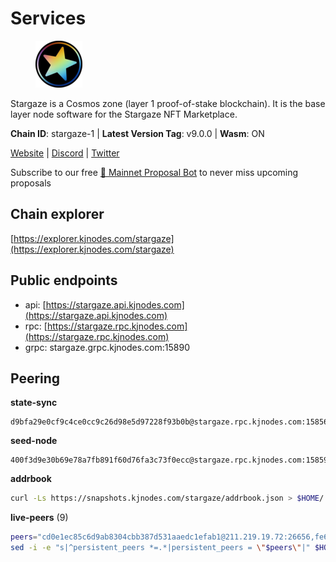 # Services

<figure><img src="https://raw.githubusercontent.com/kj89/cosmos-images/main/logos/stargaze.png" alt=""><figcaption></figcaption></figure>

Stargaze is a Cosmos zone (layer 1 proof-of-stake blockchain).  It is the base layer node software for the Stargaze NFT Marketplace.

**Chain ID**: stargaze-1 | **Latest Version Tag**: v9.0.0 | **Wasm**: ON

[Website](https://www.stargaze.zone) | [Discord](https://discord.gg/stargaze) | [Twitter](https://twitter.com/stargazezone)



Subscribe to our free [🤖 Mainnet Proposal Bot](https://t.me/kjnodes_proposal_bot) to never miss upcoming proposals


## Chain explorer
[https://explorer.kjnodes.com/stargaze](https://explorer.kjnodes.com/stargaze)

## Public endpoints

* api: [https://stargaze.api.kjnodes.com](https://stargaze.api.kjnodes.com)
* rpc: [https://stargaze.rpc.kjnodes.com](https://stargaze.rpc.kjnodes.com)
* grpc: stargaze.grpc.kjnodes.com:15890

## Peering

**state-sync**

```text
d9bfa29e0cf9c4ce0cc9c26d98e5d97228f93b0b@stargaze.rpc.kjnodes.com:15856
```

**seed-node**

```text
400f3d9e30b69e78a7fb891f60d76fa3c73f0ecc@stargaze.rpc.kjnodes.com:15859
```

**addrbook**
```bash
curl -Ls https://snapshots.kjnodes.com/stargaze/addrbook.json > $HOME/.starsd/config/addrbook.json
```

**live-peers** (9)
```bash
peers="cd0e1ec85c6d9ab8304cbb387d531aaedc1efab1@211.219.19.72:26656,fe6f8c74250b8235aa984f6c472993d85e16c163@144.76.94.124:26656,e726816f42831689eab9378d5d577f1d06d25716@23.88.22.11:26656,56a776a589fbc4d038db956791bcf75204c67872@172.105.112.35:26656,06805bbbb45dbbcdadb963fda7f5b3733f331ebe@185.119.118.109:3000,54d4bf577c2dce3a8137d8fe7820b46d199344e5@135.181.76.35:26656,673ad0cb62287afcdbe5e5c88b91e39ee1bd394a@65.21.181.67:26656,0a935dd56157e719e704bc46633faf6ef0d52f11@51.159.109.243:21103,0be77d7bf88c00ad0622df5f36ade9b4a96449cc@15.235.10.84:26656"
sed -i -e "s|^persistent_peers *=.*|persistent_peers = \"$peers\"|" $HOME/.starsd/config/config.toml
```
